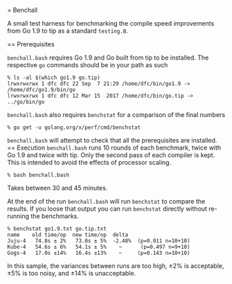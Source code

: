= Benchall

A small test harness for benchmarking the compile speed improvements from Go 1.9 to tip as a standard `testing.B`.

== Prerequisites

`benchall.bash` requires Go 1.9 and Go built from tip to be installed. The respective `go` commands should be in your path as such
```
% ls -al $(which go1.9 go.tip)
lrwxrwxrwx 1 dfc dfc 22 Sep  7 21:29 /home/dfc/bin/go1.9 -> /home/dfc/go1.9/bin/go
lrwxrwxrwx 1 dfc dfc 12 Mar 15  2017 /home/dfc/bin/go.tip -> ../go/bin/go
```

`benchall.bash` also requires `benchstat` for a comparison of the final numbers
```
% go get -u golang.org/x/perf/cmd/benchstat
```
`benchall.bash` will attempt to check that all the prerequisites are installed.
== Execution
`benchall.bash` runs 10 rounds of each benchmark, twice with Go 1.9 and twice with tip. Only the second pass of each compiler is kept. This is intended to avoid the effects of processor scaling.
```
% bash benchall.bash
```
Takes between 30 and 45 minutes.

At the end of the run `benchall.bash` will run `benchstat` to compare the results. If you loose that output you can run `benchstat` directly without re-running the benchmarks.
```
% benchstat go1.9.txt go.tip.txt 
name    old time/op  new time/op  delta
Juju-4   74.8s ± 2%   73.0s ± 5%  -2.48%  (p=0.011 n=10+10)
Kube-4   54.6s ± 6%   54.1s ± 5%    ~      (p=0.497 n=9+10)
Gogs-4   17.0s ±14%   16.4s ±13%    ~     (p=0.143 n=10+10)
```
In this sample, the variances between runs are too high, ±2% is acceptable, ±5% is too noisy, and ±14% is unacceptable.
